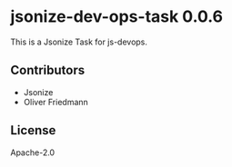 # jsonize-dev-ops-task 0.0.6

This is a Jsonize Task for js-devops.


## Contributors

- Jsonize
- Oliver Friedmann


## License

Apache-2.0


